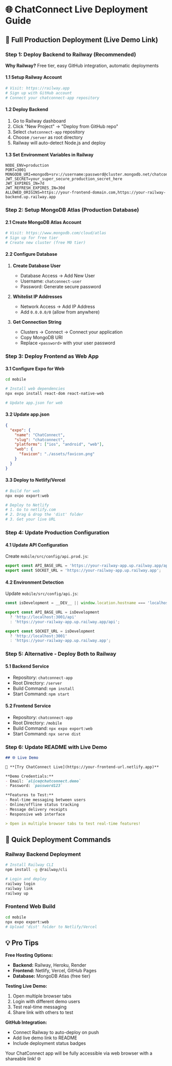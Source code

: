 # 🌐 ChatConnect Live Deployment Guide

## 🚀 Full Production Deployment (Live Demo Link)

### Step 1: Deploy Backend to Railway (Recommended)

**Why Railway?** Free tier, easy GitHub integration, automatic deployments

#### 1.1 Setup Railway Account
```bash
# Visit: https://railway.app
# Sign up with GitHub account
# Connect your chatconnect-app repository
```

#### 1.2 Deploy Backend
1. Go to Railway dashboard
2. Click "New Project" → "Deploy from GitHub repo"
3. Select `chatconnect-app` repository
4. Choose `/server` as root directory
5. Railway will auto-detect Node.js and deploy

#### 1.3 Set Environment Variables in Railway
```env
NODE_ENV=production
PORT=3001
MONGODB_URI=mongodb+srv://username:password@cluster.mongodb.net/chatconnect
JWT_SECRET=your_super_secure_production_secret_here
JWT_EXPIRES_IN=7d
JWT_REFRESH_EXPIRES_IN=30d
ALLOWED_ORIGINS=https://your-frontend-domain.com,https://your-railway-backend.up.railway.app
```

### Step 2: Setup MongoDB Atlas (Production Database)

#### 2.1 Create MongoDB Atlas Account
```bash
# Visit: https://www.mongodb.com/cloud/atlas
# Sign up for free tier
# Create new cluster (free M0 tier)
```

#### 2.2 Configure Database
1. **Create Database User**
   - Database Access → Add New User
   - Username: `chatconnect-user`
   - Password: Generate secure password

2. **Whitelist IP Addresses**
   - Network Access → Add IP Address
   - Add `0.0.0.0/0` (allow from anywhere)

3. **Get Connection String**
   - Clusters → Connect → Connect your application
   - Copy MongoDB URI
   - Replace `<password>` with your user password

### Step 3: Deploy Frontend as Web App

#### 3.1 Configure Expo for Web
```bash
cd mobile

# Install web dependencies
npx expo install react-dom react-native-web

# Update app.json for web
```

#### 3.2 Update app.json
```json
{
  "expo": {
    "name": "ChatConnect",
    "slug": "chatconnect",
    "platforms": ["ios", "android", "web"],
    "web": {
      "favicon": "./assets/favicon.png"
    }
  }
}
```

#### 3.3 Deploy to Netlify/Vercel
```bash
# Build for web
npx expo export:web

# Deploy to Netlify
# 1. Go to netlify.com
# 2. Drag & drop the 'dist' folder
# 3. Get your live URL
```

### Step 4: Update Production Configuration

#### 4.1 Update API Configuration
Create `mobile/src/config/api.prod.js`:
```javascript
export const API_BASE_URL = 'https://your-railway-app.up.railway.app/api';
export const SOCKET_URL = 'https://your-railway-app.up.railway.app';
```

#### 4.2 Environment Detection
Update `mobile/src/config/api.js`:
```javascript
const isDevelopment = __DEV__ || window.location.hostname === 'localhost';

export const API_BASE_URL = isDevelopment 
  ? 'http://localhost:3001/api'
  : 'https://your-railway-app.up.railway.app/api';

export const SOCKET_URL = isDevelopment
  ? 'http://localhost:3001' 
  : 'https://your-railway-app.up.railway.app';
```

### Step 5: Alternative - Deploy Both to Railway

#### 5.1 Backend Service
- Repository: `chatconnect-app`
- Root Directory: `/server`
- Build Command: `npm install`
- Start Command: `npm start`

#### 5.2 Frontend Service  
- Repository: `chatconnect-app`
- Root Directory: `/mobile`
- Build Command: `npx expo export:web`
- Start Command: `npx serve dist`

### Step 6: Update README with Live Demo

```markdown
## 🌐 Live Demo

🚀 **[Try ChatConnect Live](https://your-frontend-url.netlify.app)**

**Demo Credentials:**
- Email: `alice@chatconnect.demo`
- Password: `password123`

**Features to Test:**
- Real-time messaging between users
- Online/offline status tracking
- Message delivery receipts
- Responsive web interface

> Open in multiple browser tabs to test real-time features!
```

## 🔧 Quick Deployment Commands

### Railway Backend Deployment
```bash
# Install Railway CLI
npm install -g @railway/cli

# Login and deploy
railway login
railway link
railway up
```

### Frontend Web Build
```bash
cd mobile
npx expo export:web
# Upload 'dist' folder to Netlify/Vercel
```

## 💡 Pro Tips

**Free Hosting Options:**
- **Backend:** Railway, Heroku, Render
- **Frontend:** Netlify, Vercel, GitHub Pages
- **Database:** MongoDB Atlas (free tier)

**Testing Live Demo:**
1. Open multiple browser tabs
2. Login with different demo users
3. Test real-time messaging
4. Share link with others to test

**GitHub Integration:**
- Connect Railway to auto-deploy on push
- Add live demo link to README
- Include deployment status badges

Your ChatConnect app will be fully accessible via web browser with a shareable link! 🌐
